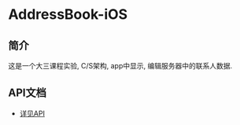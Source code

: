 # AddressBook-iOS

## 简介
这是一个大三课程实验, C/S架构, app中显示, 编辑服务器中的联系人数据. 

## API文档

- [详见API](https://wiki.billhubo.com)

